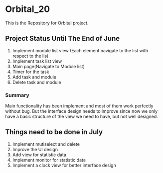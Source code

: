 # Orbital_20

This is the Repository for Orbital project.

## Project Status Until The End of June
1. Implement module list view (Each element navigate to the list with respect to the lis)
2. Implement task list view
3. Main page(Navigate to Module list)
4. Timer for the task
5. Add task and module
6. Delete task and module

### Summary
Main functionality has been implement and most of them work perfectly without bug. 
But the interface design needs to improve since now we only have a basic structure of the view we need to have, 
but not well designed. 




## Things need to be done in July
1. Implement mutiselect and delete
2. Improve the UI design
3. Add view for statistic data
4. Implement monitor for statistic data
6. Implement a clock view for better interface design


